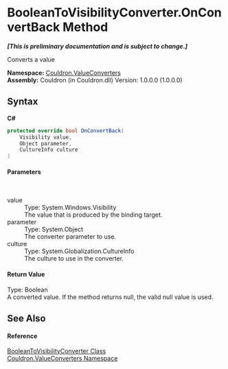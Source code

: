 # BooleanToVisibilityConverter.OnConvertBack Method 
 _**\[This is preliminary documentation and is subject to change.\]**_

Converts a value

**Namespace:**&nbsp;<a href="N_Couldron_ValueConverters">Couldron.ValueConverters</a><br />**Assembly:**&nbsp;Couldron (in Couldron.dll) Version: 1.0.0.0 (1.0.0.0)

## Syntax

**C#**<br />
``` C#
protected override bool OnConvertBack(
	Visibility value,
	Object parameter,
	CultureInfo culture
)
```


#### Parameters
&nbsp;<dl><dt>value</dt><dd>Type: System.Windows.Visibility<br />The value that is produced by the binding target.</dd><dt>parameter</dt><dd>Type: System.Object<br />The converter parameter to use.</dd><dt>culture</dt><dd>Type: System.Globalization.CultureInfo<br />The culture to use in the converter.</dd></dl>

#### Return Value
Type: Boolean<br />A converted value. If the method returns null, the valid null value is used.

## See Also


#### Reference
<a href="T_Couldron_ValueConverters_BooleanToVisibilityConverter">BooleanToVisibilityConverter Class</a><br /><a href="N_Couldron_ValueConverters">Couldron.ValueConverters Namespace</a><br />
